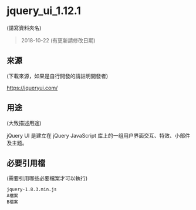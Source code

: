 # jquery_ui_1.12.1
(請寫資料夾名)

>2018-10-22
(有更新請修改日期)

## 來源
(下載來源，如果是自行開發的請註明開發者)  

<https://jqueryui.com/>

## 用途
(大致描述用途)

jQuery UI 是建立在 jQuery JavaScript 库上的一组用户界面交互、特效、小部件及主题。

## 必要引用檔
(需要引用哪些必要檔案才可以執行)

``` 
jquery-1.8.3.min.js
A檔案
B檔案

``` 
